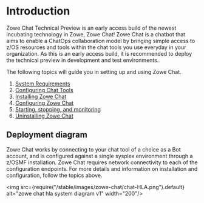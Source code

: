 # Introduction

Zowe Chat Technical Preview is an early access build of the newest incubating technology in Zowe, Zowe Chat! Zowe Chat is a chatbot that aims to enable a ChatOps collaboration model by bringing simple access to z/OS resources and tools within the chat tools you use everyday in your organization. As this is an early access build, it is recommended to deploy the technical preview in development and test environments. 

The following topics will guide you in setting up and using Zowe Chat.

1. [System Requirements](systemrequirements-chat.md)
2. [Configuring Chat Tools](systemrequirements-chat.md#chat-tool-requirements)
3. [Installing Zowe Chat](chat_install_overview.md)
4. [Configuring Zowe Chat](chat_configure_overview.md)
5. [Starting, stopping, and monitoring](chat_start_stop.md)
6. [Uninstalling Zowe Chat](chat_uninstall.md)

## Deployment diagram

Zowe Chat works by connecting to your chat tool of a choice as a Bot account, and is configured against a single sysplex environment through a z/OSMF installation. Zowe Chat requires network connectivity to each of the configuration endpoints. For more details and information on installation and configuration, follow the topics above. 

<img src={require("/stable/images/zowe-chat/chat-HLA.png").default} alt="zowe chat hla system diagram v1" width="200"/>